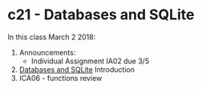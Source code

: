 # c21 - Databases and SQLite

In this class March 2 2018:

1. Announcements:
   * Individual Assignment IA02 due 3/5
1. [Databases and SQLite](1.db_sql.md) Introduction
1. ICA06 - functions review
